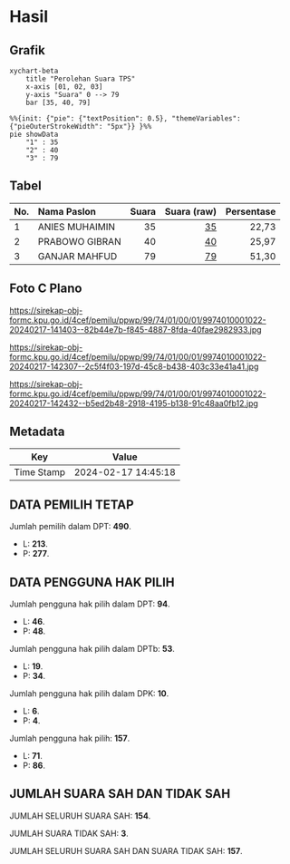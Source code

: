 # Hasil

## Grafik

```mermaid
xychart-beta
    title "Perolehan Suara TPS"
    x-axis [01, 02, 03]
    y-axis "Suara" 0 --> 79
    bar [35, 40, 79]
```

```mermaid
%%{init: {"pie": {"textPosition": 0.5}, "themeVariables": {"pieOuterStrokeWidth": "5px"}} }%%
pie showData
    "1" : 35
    "2" : 40
    "3" : 79
```

## Tabel

| No. | Nama Paslon    | Suara | Suara (raw) | Persentase |
|:--- |:-------------- | -----:| -----------:| ----------:|
| 1   | ANIES MUHAIMIN | 35    | [35][p-1]   | 22,73      |
| 2   | PRABOWO GIBRAN | 40    | [40][p-2]   | 25,97      |
| 3   | GANJAR MAHFUD  | 79    | [79][p-3]   | 51,30      |


[p-1]: https://github.com/gigit-pemilu/pemilu-2024-99-luar-negeri/blob/main/pilpres/hitung-suara/sub/99-luar-negeri/sub/74-melbourne-australia/sub/01-melbourne-australia/sub/0001-melbourne-australia/sub/022-tps-021/sub/paslon-1.txt
[p-2]: https://github.com/gigit-pemilu/pemilu-2024-99-luar-negeri/blob/main/pilpres/hitung-suara/sub/99-luar-negeri/sub/74-melbourne-australia/sub/01-melbourne-australia/sub/0001-melbourne-australia/sub/022-tps-021/sub/paslon-2.txt
[p-3]: https://github.com/gigit-pemilu/pemilu-2024-99-luar-negeri/blob/main/pilpres/hitung-suara/sub/99-luar-negeri/sub/74-melbourne-australia/sub/01-melbourne-australia/sub/0001-melbourne-australia/sub/022-tps-021/sub/paslon-3.txt

## Foto C Plano

https://sirekap-obj-formc.kpu.go.id/4cef/pemilu/ppwp/99/74/01/00/01/9974010001022-20240217-141403--82b44e7b-f845-4887-8fda-40fae2982933.jpg

https://sirekap-obj-formc.kpu.go.id/4cef/pemilu/ppwp/99/74/01/00/01/9974010001022-20240217-142307--2c5f4f03-197d-45c8-b438-403c33e41a41.jpg

https://sirekap-obj-formc.kpu.go.id/4cef/pemilu/ppwp/99/74/01/00/01/9974010001022-20240217-142432--b5ed2b48-2918-4195-b138-91c48aa0fb12.jpg


## Metadata

| Key        | Value               |
| ---------- | ------------------- |
| Time Stamp | 2024-02-17 14:45:18 |


## DATA PEMILIH TETAP

Jumlah pemilih dalam DPT: **490**.
 * L: **213**.
 * P: **277**.

## DATA PENGGUNA HAK PILIH

Jumlah pengguna hak pilih dalam DPT: **94**.
 * L: **46**.
 * P: **48**.

Jumlah pengguna hak pilih dalam DPTb: **53**.
 * L: **19**.
 * P: **34**.

Jumlah pengguna hak pilih dalam DPK: **10**.
 * L: **6**.
 * P: **4**.

Jumlah pengguna hak pilih: **157**.
 * L: **71**.
 * P: **86**.

## JUMLAH SUARA SAH DAN TIDAK SAH

JUMLAH SELURUH SUARA SAH: **154**.

JUMLAH SUARA TIDAK SAH: **3**.

JUMLAH SELURUH SUARA SAH DAN SUARA TIDAK SAH: **157**.


